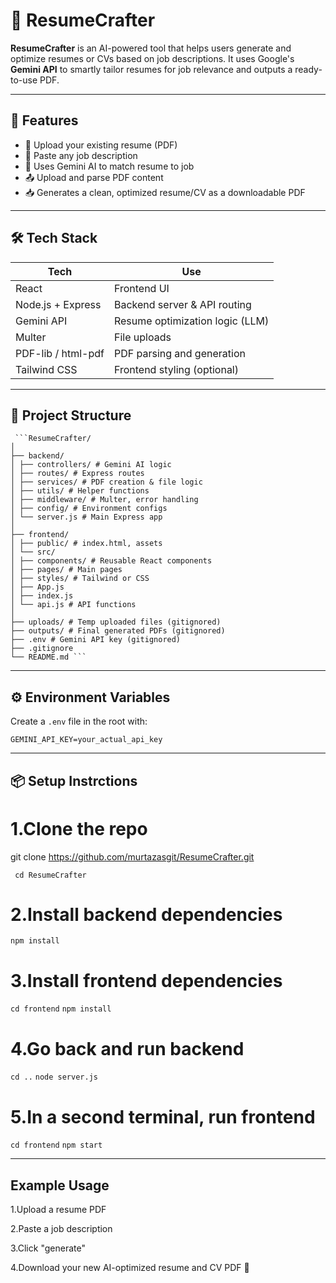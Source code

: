 # 🚀 ResumeCrafter

**ResumeCrafter** is an AI-powered tool that helps users generate and optimize resumes or CVs based on job descriptions. It uses Google's **Gemini API** to smartly tailor resumes for job relevance and outputs a ready-to-use PDF.

---

## 🧠 Features

- 📄 Upload your existing resume (PDF)
- 📝 Paste any job description
- 🤖 Uses Gemini AI to match resume to job
- 📤 Upload and parse PDF content
- 📥 Generates a clean, optimized resume/CV as a downloadable PDF

---

## 🛠 Tech Stack

| Tech         | Use                             |
|--------------|----------------------------------|
| React        | Frontend UI                      |
| Node.js + Express | Backend server & API routing  |
| Gemini API   | Resume optimization logic (LLM)  |
| Multer       | File uploads                     |
| PDF-lib / html-pdf | PDF parsing and generation       |
| Tailwind CSS | Frontend styling (optional)      |

---

## 📂 Project Structure

<pre><code> ```ResumeCrafter/
│
├── backend/
│ ├── controllers/ # Gemini AI logic
│ ├── routes/ # Express routes
│ ├── services/ # PDF creation & file logic
│ ├── utils/ # Helper functions
│ ├── middleware/ # Multer, error handling
│ ├── config/ # Environment configs
│ └── server.js # Main Express app
│
├── frontend/
│ ├── public/ # index.html, assets
│ └── src/
│ ├── components/ # Reusable React components
│ ├── pages/ # Main pages
│ ├── styles/ # Tailwind or CSS
│ ├── App.js
│ ├── index.js
│ └── api.js # API functions
│
├── uploads/ # Temp uploaded files (gitignored)
├── outputs/ # Final generated PDFs (gitignored)
├── .env # Gemini API key (gitignored)
├── .gitignore
└── README.md ``` </code></pre>


---

## ⚙️ Environment Variables

Create a `.env` file in the root with:

```env
GEMINI_API_KEY=your_actual_api_key
```
---
## 📦 Setup Instrctions
# 1.Clone the repo
git clone https://github.com/murtazasgit/ResumeCrafter.git

``` cd ResumeCrafter```

# 2.Install backend dependencies
```npm install```

# 3.Install frontend dependencies
```cd frontend```
```npm install```

# 4.Go back and run backend
```cd ..```
```node server.js```

# 5.In a second terminal, run frontend
```cd frontend```
```npm start```

---
 ## Example Usage

1.Upload a resume PDF

2.Paste a job description

3.Click "generate"

4.Download your new AI-optimized resume and CV PDF 🎯
